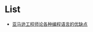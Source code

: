 # List

* [亚马逊工程师论各种编程语言的优缺点](http://mp.weixin.qq.com/s?__biz=MzI0ODA2ODU2NQ==&mid=2651128433&idx=1&sn=faab898685f5a4c0140afa2f009dc4c2&scene=0#wechat_redirect)